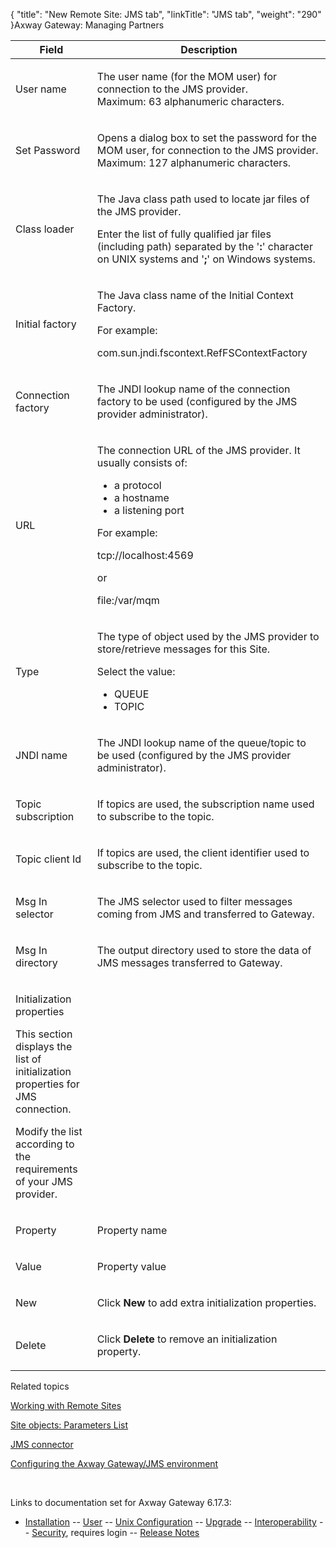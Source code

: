 {
    "title": "New Remote Site: JMS tab",
    "linkTitle": "JMS tab",
    "weight": "290"
}<span class="mc-variable axway_variables.Component_Long_Name variable">Axway Gateway</span>: Managing Partners

<table>
         
         
         
   
   <thead>
      <tr>
<th class="HeadE-Column1-Header1">Field         </th>
<th class="HeadD-Column1-Header1">Description         </th>
      </tr>
   </thead>
   <tbody>
      <tr>
         <td><p>User name</p>         </td>
         <td><p>The user name (for the MOM user) for connection to the JMS provider.<br />
Maximum: 63 alphanumeric characters.</p>         </td>
      </tr>
      <tr>
         <td><p>Set Password</p>         </td>
         <td><p>Opens a dialog box to set the password for the MOM user, for connection to the JMS provider.<br />
Maximum: 127 alphanumeric characters.</p>         </td>
      </tr>
      <tr>
         <td><p>Class loader</p>         </td>
         <td><p>The Java class path used to locate <span class="code">jar</span> files of the JMS provider.</p>
<p>Enter the list of fully qualified <span class="code">jar</span> files (including path) separated by the '<span style="font-weight: bold;">:</span>' character on UNIX systems and '<span style="font-weight: bold;">;</span>' on Windows systems.</p>         </td>
      </tr>
      <tr>
         <td><p>Initial factory</p>         </td>
         <td><p>The Java class name of the Initial Context Factory.</p>
<p>For example:</p>
<p>com.sun.jndi.fscontext.RefFSContextFactory</p>         </td>
      </tr>
      <tr>
         <td><p>Connection factory</p>         </td>
         <td><p>The JNDI lookup name of the connection factory to be used (configured by the JMS provider administrator).</p>         </td>
      </tr>
      <tr>
         <td><p>URL</p>         </td>
         <td><p>The connection URL of the JMS provider. It usually consists of:</p>
<ul>
<li>a protocol</li>
<li>a hostname</li>
<li>a listening port</li>
</ul>
<p>For example:</p>
<p>tcp://localhost:4569</p>
<p>or</p>
<p>file:/var/mqm</p>         </td>
      </tr>
      <tr>
         <td><p>Type</p>         </td>
         <td><p>The type of object used by the JMS provider to store/retrieve messages for this Site.</p>
<p>Select the value:</p>
<ul>
<li>QUEUE</li>
<li>TOPIC</li>
</ul>         </td>
      </tr>
      <tr>
         <td><p>JNDI name</p>         </td>
         <td><p>The JNDI lookup name of the queue/topic to be used (configured by the JMS provider administrator).</p>         </td>
      </tr>
      <tr>
         <td><p>Topic subscription</p>         </td>
         <td><p>If topics are used, the subscription name used to subscribe to the topic.</p>         </td>
      </tr>
      <tr>
         <td><p>Topic client Id</p>         </td>
         <td><p>If topics are used, the client identifier used to subscribe to the topic.</p>         </td>
      </tr>
      <tr>
         <td><p>Msg In selector</p>         </td>
         <td><p>The JMS selector used to filter messages coming from JMS and transferred to Gateway.</p>         </td>
      </tr>
      <tr>
         <td><p>Msg In directory</p>         </td>
         <td><p>The output directory used to store the data of JMS messages transferred to Gateway.</p>         </td>
      </tr>
      <tr>
         <td><p>Initialization properties</p>
<p>This section displays the list of initialization properties for JMS connection.</p>
<p>Modify the list according to the requirements of your JMS provider.</p>         </td>
      </tr>
      <tr>
         <td><p>Property</p>         </td>
         <td><p>Property name</p>         </td>
      </tr>
      <tr>
         <td><p>Value</p>         </td>
         <td><p>Property value</p>         </td>
      </tr>
      <tr>
         <td><p>New</p>         </td>
         <td><p>Click <span style="font-weight: bold;">New</span> to add extra initialization properties.</p>         </td>
      </tr>
      <tr>
         <td><p>Delete</p>         </td>
         <td><p>Click <span style="font-weight: bold;">Delete</span> to remove an initialization property.</p>         </td>
      </tr>
   </tbody>
</table>

Related topics

[Working with Remote Sites](../)

[Site objects: Parameters List](../../managing_local_sites_cli/sites_parameter_list)

[JMS connector](../../../../connectors_about/jms_about/jms_connector)

[Configuring the <span class="mc-variable axway_variables.Component_Long_Name variable">Axway Gateway</span>/JMS environment](../../../../connectors_about/jms_about/jms_configuring)

 

Links to documentation set for Axway Gateway <span class="mc-variable axway_variables.Release_Number variable">6.17.3</span>:

-   [Installation](#) -- [User](#) -- [Unix Configuration](#) -- [Upgrade](#) -- [Interoperability](#) -- [Security](#), requires login -- [Release Notes](#)
